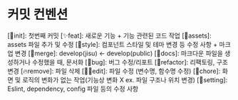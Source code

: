# 커밋 컨벤션

[🎉init]: 첫번째 커밋
[✨feat]: 새로운 기능 + 기능 관련된 코드 작업
[🍱assets]: assets 파일 추가 및 수정
[💄style]: 컴포넌트 스타일 및 테마 변경 등 수정 사항 + 마크업 변경
[🔀merge]: develop(jisu) <- develop(public)
[📝docs]: 마크다운 파일을 생성하거나 수정했을 때, 문서화
[🐛bug]: 버그 수정/리포트
[🔨refactor]: 리팩토링, 구조 변경
[🔥remove]: 파일 삭제
[✍🏻edit]: 파일 수정 (변수명, 함수명 수정)
[🧹chore]: 화면 및 로직의 변화가 없는 작업(기능상 변화 X ex. 파일 구조나 위치 변경)
[🔧setting]: Eslint, dependency, config 파일 등의 수정 사항

